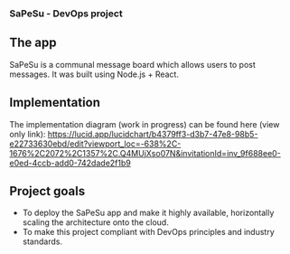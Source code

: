 ### SaPeSu - DevOps project

## The app

SaPeSu is a communal message board which allows users to post messages. It was built using Node.js + React.

## Implementation

The implementation diagram (work in progress) can be found here (view only link):
https://lucid.app/lucidchart/b4379ff3-d3b7-47e8-98b5-e22733630ebd/edit?viewport_loc=-638%2C-1676%2C2072%2C1357%2C.Q4MUjXso07N&invitationId=inv_9f688ee0-e0ed-4ccb-add0-742dade2f1b9

## Project goals

- To deploy the SaPeSu app and make it highly available, horizontally scaling the architecture onto the cloud.
- To make this project compliant with DevOps principles and industry standards.
